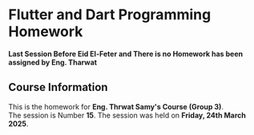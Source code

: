 # Flutter and Dart Programming Homework
**Last Session Before Eid El-Feter and There is no Homework has been assigned by Eng. Tharwat**
## Course Information
This is the homework for **Eng. Thrwat Samy's Course (Group 3)**.  
The session is Number **15**.
The session was held on **Friday, 24th March 2025**.
